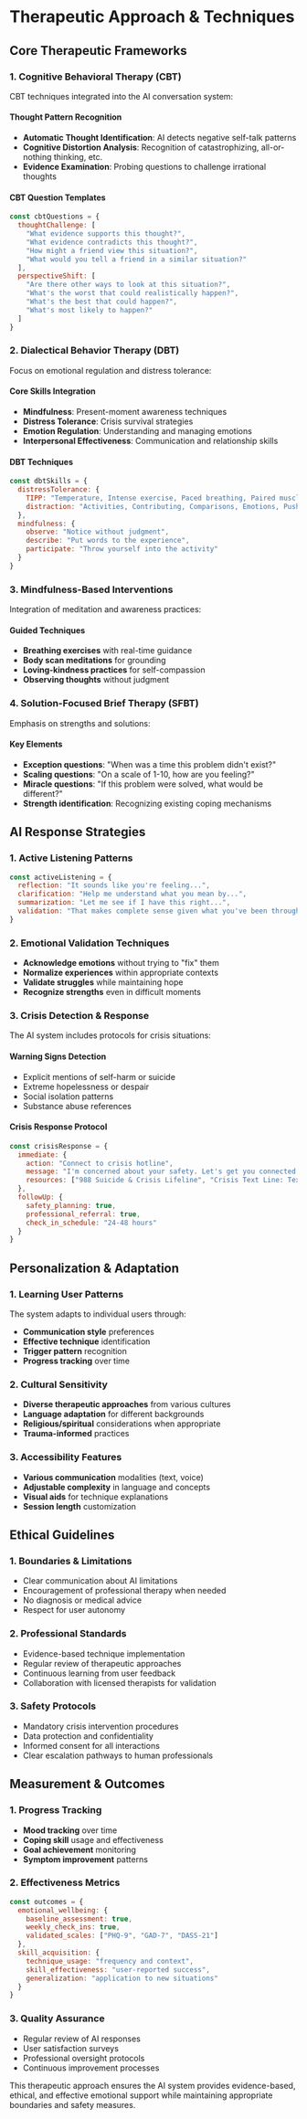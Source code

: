 # Therapeutic Approach & Techniques

## Core Therapeutic Frameworks

### 1. Cognitive Behavioral Therapy (CBT)
CBT techniques integrated into the AI conversation system:

#### Thought Pattern Recognition
- **Automatic Thought Identification**: AI detects negative self-talk patterns
- **Cognitive Distortion Analysis**: Recognition of catastrophizing, all-or-nothing thinking, etc.
- **Evidence Examination**: Probing questions to challenge irrational thoughts

#### CBT Question Templates
```javascript
const cbtQuestions = {
  thoughtChallenge: [
    "What evidence supports this thought?",
    "What evidence contradicts this thought?",
    "How might a friend view this situation?",
    "What would you tell a friend in a similar situation?"
  ],
  perspectiveShift: [
    "Are there other ways to look at this situation?",
    "What's the worst that could realistically happen?",
    "What's the best that could happen?",
    "What's most likely to happen?"
  ]
}
```

### 2. Dialectical Behavior Therapy (DBT)
Focus on emotional regulation and distress tolerance:

#### Core Skills Integration
- **Mindfulness**: Present-moment awareness techniques
- **Distress Tolerance**: Crisis survival strategies
- **Emotion Regulation**: Understanding and managing emotions
- **Interpersonal Effectiveness**: Communication and relationship skills

#### DBT Techniques
```javascript
const dbtSkills = {
  distressTolerance: {
    TIPP: "Temperature, Intense exercise, Paced breathing, Paired muscle relaxation",
    distraction: "Activities, Contributing, Comparisons, Emotions, Push away, Thoughts, Sensations"
  },
  mindfulness: {
    observe: "Notice without judgment",
    describe: "Put words to the experience", 
    participate: "Throw yourself into the activity"
  }
}
```

### 3. Mindfulness-Based Interventions
Integration of meditation and awareness practices:

#### Guided Techniques
- **Breathing exercises** with real-time guidance
- **Body scan meditations** for grounding
- **Loving-kindness practices** for self-compassion
- **Observing thoughts** without judgment

### 4. Solution-Focused Brief Therapy (SFBT)
Emphasis on strengths and solutions:

#### Key Elements
- **Exception questions**: "When was a time this problem didn't exist?"
- **Scaling questions**: "On a scale of 1-10, how are you feeling?"
- **Miracle questions**: "If this problem were solved, what would be different?"
- **Strength identification**: Recognizing existing coping mechanisms

## AI Response Strategies

### 1. Active Listening Patterns
```javascript
const activeListening = {
  reflection: "It sounds like you're feeling...",
  clarification: "Help me understand what you mean by...",
  summarization: "Let me see if I have this right...",
  validation: "That makes complete sense given what you've been through"
}
```

### 2. Emotional Validation Techniques
- **Acknowledge emotions** without trying to "fix" them
- **Normalize experiences** within appropriate contexts
- **Validate struggles** while maintaining hope
- **Recognize strengths** even in difficult moments

### 3. Crisis Detection & Response
The AI system includes protocols for crisis situations:

#### Warning Signs Detection
- Explicit mentions of self-harm or suicide
- Extreme hopelessness or despair
- Social isolation patterns
- Substance abuse references

#### Crisis Response Protocol
```javascript
const crisisResponse = {
  immediate: {
    action: "Connect to crisis hotline",
    message: "I'm concerned about your safety. Let's get you connected with someone who can help right now.",
    resources: ["988 Suicide & Crisis Lifeline", "Crisis Text Line: Text HOME to 741741"]
  },
  followUp: {
    safety_planning: true,
    professional_referral: true,
    check_in_schedule: "24-48 hours"
  }
}
```

## Personalization & Adaptation

### 1. Learning User Patterns
The system adapts to individual users through:
- **Communication style** preferences
- **Effective technique** identification
- **Trigger pattern** recognition
- **Progress tracking** over time

### 2. Cultural Sensitivity
- **Diverse therapeutic approaches** from various cultures
- **Language adaptation** for different backgrounds
- **Religious/spiritual** considerations when appropriate
- **Trauma-informed** practices

### 3. Accessibility Features
- **Various communication** modalities (text, voice)
- **Adjustable complexity** in language and concepts
- **Visual aids** for technique explanations
- **Session length** customization

## Ethical Guidelines

### 1. Boundaries & Limitations
- Clear communication about AI limitations
- Encouragement of professional therapy when needed
- No diagnosis or medical advice
- Respect for user autonomy

### 2. Professional Standards
- Evidence-based technique implementation
- Regular review of therapeutic approaches
- Continuous learning from user feedback
- Collaboration with licensed therapists for validation

### 3. Safety Protocols
- Mandatory crisis intervention procedures
- Data protection and confidentiality
- Informed consent for all interactions
- Clear escalation pathways to human professionals

## Measurement & Outcomes

### 1. Progress Tracking
- **Mood tracking** over time
- **Coping skill** usage and effectiveness
- **Goal achievement** monitoring
- **Symptom improvement** patterns

### 2. Effectiveness Metrics
```javascript
const outcomes = {
  emotional_wellbeing: {
    baseline_assessment: true,
    weekly_check_ins: true,
    validated_scales: ["PHQ-9", "GAD-7", "DASS-21"]
  },
  skill_acquisition: {
    technique_usage: "frequency and context",
    skill_effectiveness: "user-reported success",
    generalization: "application to new situations"
  }
}
```

### 3. Quality Assurance
- Regular review of AI responses
- User satisfaction surveys
- Professional oversight protocols
- Continuous improvement processes

This therapeutic approach ensures the AI system provides evidence-based, ethical, and effective emotional support while maintaining appropriate boundaries and safety measures.